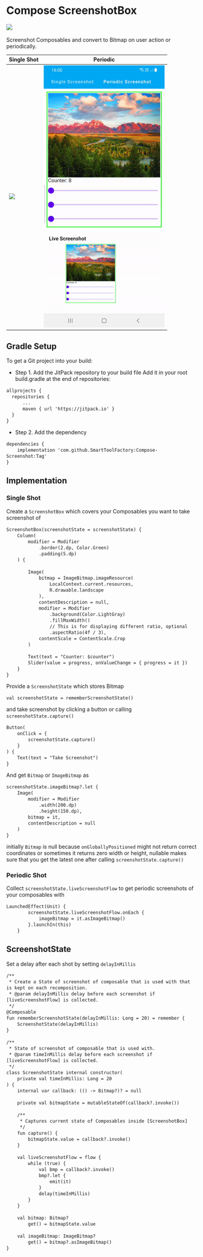 # Compose ScreenshotBox

[![](https://jitpack.io/v/SmartToolFactory/Compose-Screenshot.svg)](https://jitpack.io/#SmartToolFactory/Compose-Screenshot)

Screenshot Composables and convert to Bitmap on user action or periodically.

| Single Shot | Periodic |
| ----------|-----------|
| <img src="./art/screenshot.gif"/> | <img src="./art/periodic_screenshot.gif"/> |

## Gradle Setup

To get a Git project into your build:

* Step 1. Add the JitPack repository to your build file Add it in your root build.gradle at the end
  of repositories:

```
allprojects {
  repositories {
      ...
      maven { url 'https://jitpack.io' }
  }
}
```

* Step 2. Add the dependency

```
dependencies {
    implementation 'com.github.SmartToolFactory:Compose-Screenshot:Tag'
}
```


## Implementation

### Single Shot

Create a `ScreenshotBox` which covers your Composables you want to take screenshot of

```
ScreenshotBox(screenshotState = screenshotState) {
    Column(
        modifier = Modifier
            .border(2.dp, Color.Green)
            .padding(5.dp)
    ) {

        Image(
            bitmap = ImageBitmap.imageResource(
                LocalContext.current.resources,
                R.drawable.landscape
            ),
            contentDescription = null,
            modifier = Modifier
                .background(Color.LightGray)
                .fillMaxWidth()
                // This is for displaying different ratio, optional
                .aspectRatio(4f / 3),
            contentScale = ContentScale.Crop
        )

        Text(text = "Counter: $counter")
        Slider(value = progress, onValueChange = { progress = it })
    }
}
```

Provide a `ScreenshotState` which stores Bitmap

```
val screenshotState = rememberScreenshotState()
```

and take screenshot by clicking a button or calling `screenshotState.capture()`

```
Button(
    onClick = { 
        screenshotState.capture()
    }
) { 
    Text(text = "Take Screenshot")
}
```
And get `Bitmap` or `ImageBitmap` as

```
screenshotState.imageBitmap?.let {
    Image(
        modifier = Modifier
            .width(200.dp)
            .height(150.dp),
        bitmap = it,
        contentDescription = null
    )
}
```

initially `Bitmap` is null because `onGloballyPositioned` might not return correct coordinates or
sometimes it returns zero width or height, nullable makes sure that you get the latest one after
calling `screenshotState.capture()`

### Periodic Shot

Collect `screenshotState.liveScreenshotFlow` to get periodic screenshots of your composables with

```
LaunchedEffect(Unit) {
        screenshotState.liveScreenshotFlow.onEach {
            imageBitmap = it.asImageBitmap()
        }.launchIn(this)
    }
```

## ScreenshotState

Set a delay after each shot by setting `delayInMillis`

```
/**
 * Create a State of screenshot of composable that is used with that is kept on each recomposition.
 * @param delayInMillis delay before each screenshot if [liveScreenshotFlow] is collected.
 */
@Composable
fun rememberScreenshotState(delayInMillis: Long = 20) = remember {
    ScreenshotState(delayInMillis)
}

/**
 * State of screenshot of composable that is used with.
 * @param timeInMillis delay before each screenshot if [liveScreenshotFlow] is collected.
 */
class ScreenshotState internal constructor(
    private val timeInMillis: Long = 20
) {
    internal var callback: (() -> Bitmap?)? = null

    private val bitmapState = mutableStateOf(callback?.invoke())

    /**
     * Captures current state of Composables inside [ScreenshotBox]
     */
    fun capture() {
        bitmapState.value = callback?.invoke()
    }

    val liveScreenshotFlow = flow {
        while (true) {
            val bmp = callback?.invoke()
            bmp?.let {
                emit(it)
            }
            delay(timeInMillis)
        }
    }

    val bitmap: Bitmap?
        get() = bitmapState.value

    val imageBitmap: ImageBitmap?
        get() = bitmap?.asImageBitmap()
}

```
